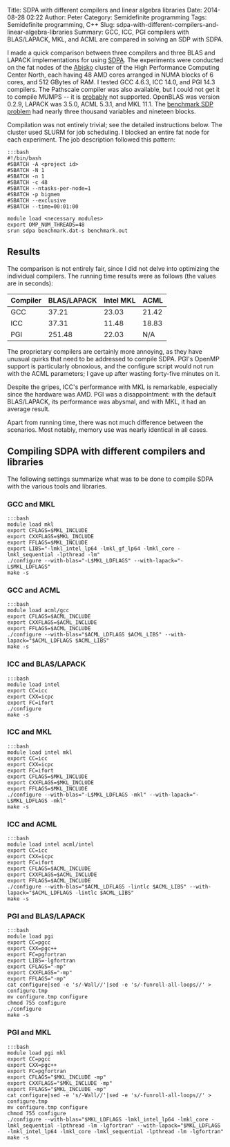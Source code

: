 Title: SDPA with different compilers and linear algebra libraries
Date: 2014-08-28 02:22
Author: Peter
Category: Semidefinite programming
Tags: Semidefinite programming, C++
Slug: sdpa-with-different-compilers-and-linear-algebra-libraries
Summary: GCC, ICC, PGI compilers with BLAS/LAPACK, MKL, and ACML are compared in solving an SDP with SDPA.

I made a quick comparison between three compilers and three BLAS and
LAPACK implementations for using [SDPA](http://sdpa.sourceforge.net/).
The experiments were conducted on the fat nodes of the
[Abisko](http://www.hpc2n.umu.se/resources/abisko/cpuarch) cluster of
the High Performance Computing Center North, each having 48 AMD cores
arranged in NUMA blocks of 6 cores, and 512 GBytes of RAM. I tested GCC
4.6.3, ICC 14.0, and PGI 14.3 compilers. The Pathscale compiler was also
available, but I could not get it to compile MUMPS -- it is
[probably](https://www.olcf.ornl.gov/kb_articles/software-tpsl/) not
supported. OpenBLAS was version 0.2.9, LAPACK was 3.5.0, ACML 5.3.1, and
MKL 11.1. The [benchmark SDP problem](http://peterwittek.com/files/benchmark.dat-s) had nearly three
thousand variables and nineteen blocks.

Compilation was not entirely trivial; see the detailed instructions
below. The cluster used SLURM for job scheduling. I blocked an entire
fat node for each experiment. The job description followed this pattern:

    :::bash
    #!/bin/bash
    #SBATCH -A <project id>
    #SBATCH -N 1
    #SBATCH -n 1
    #SBATCH -c 48
    #SBATCH --ntasks-per-node=1
    #SBATCH -p bigmem
    #SBATCH --exclusive
    #SBATCH --time=00:01:00

    module load <necessary modules>
    export OMP_NUM_THREADS=48
    srun sdpa benchmark.dat-s benchmark.out

Results
-------

The comparison is not entirely fair, since I did not delve into
optimizing the individual compilers. The running time results were as
follows (the values are in seconds):

|Compiler| BLAS/LAPACK | Intel MKL| ACML |
------------------|------------------|------------------|------------------
|GCC|37.21|23.03|21.42
|ICC|37.31|11.48|18.83
|PGI|251.48|22.03|N/A

The proprietary compilers are certainly more annoying, as they have
unusual quirks that need to be addressed to compile SDPA. PGI's OpenMP
support is particularly obnoxious, and the configure script would not
run with the ACML parameters; I gave up after wasting forty-five minutes
on it.

Despite the gripes, ICC's performance with MKL is remarkable, especially
since the hardware was AMD. PGI was a disappointment: with the default
BLAS/LAPACK, its performance was abysmal, and with MKL, it had an
average result.

Apart from running time, there was not much difference between the
scenarios. Most notably, memory use was nearly identical in all cases.

Compiling SDPA with different compilers and libraries
-----------------------------------------------------

The following settings summarize what was to be done to compile SDPA
with the various tools and libraries.

### GCC and MKL
    
    :::bash
    module load mkl
    export CFLAGS=$MKL_INCLUDE
    export CXXFLAGS=$MKL_INCLUDE
    export FFLAGS=$MKL_INCLUDE
    export LIBS="-lmkl_intel_lp64 -lmkl_gf_lp64 -lmkl_core -lmkl_sequential -lpthread -lm"
    ./configure --with-blas="-L$MKL_LDFLAGS" --with-lapack="-L$MKL_LDFLAGS"
    make -s

### GCC and ACML

    :::bash
    module load acml/gcc
    export CFLAGS=$ACML_INCLUDE
    export CXXFLAGS=$ACML_INCLUDE
    export FFLAGS=$ACML_INCLUDE
    ./configure --with-blas="$ACML_LDFLAGS $ACML_LIBS" --with-lapack="$ACML_LDFLAGS $ACML_LIBS"
    make -s

### ICC and BLAS/LAPACK

    :::bash
    module load intel
    export CC=icc
    export CXX=icpc
    export FC=ifort
    ./configure
    make -s

### ICC and MKL

    :::bash
    module load intel mkl
    export CC=icc
    export CXX=icpc
    export FC=ifort
    export CFLAGS=$MKL_INCLUDE
    export CXXFLAGS=$MKL_INCLUDE
    export FFLAGS=$MKL_INCLUDE
    ./configure --with-blas="-L$MKL_LDFLAGS -mkl" --with-lapack="-L$MKL_LDFLAGS -mkl"
    make -s

### ICC and ACML

    :::bash
    module load intel acml/intel
    export CC=icc
    export CXX=icpc
    export FC=ifort
    export CFLAGS=$ACML_INCLUDE
    export CXXFLAGS=$ACML_INCLUDE
    export FFLAGS=$ACML_INCLUDE
    ./configure --with-blas="$ACML_LDFLAGS -lintlc $ACML_LIBS" --with-lapack="$ACML_LDFLAGS -lintlc $ACML_LIBS"
    make -s

### PGI and BLAS/LAPACK

    :::bash
    module load pgi
    export CC=pgcc
    export CXX=pgc++
    export FC=pgfortran
    export LIBS=-lgfortran 
    export CFLAGS="-mp"
    export CXXFLAGS="-mp"
    export FFLAGS="-mp"
    cat configure|sed -e 's/-Wall//'|sed -e 's/-funroll-all-loops//' > configure.tmp
    mv configure.tmp configure
    chmod 755 configure
    ./configure
    make -s

### PGI and MKL

    :::bash
    module load pgi mkl
    export CC=pgcc
    export CXX=pgc++
    export FC=pgfortran
    export CFLAGS="$MKL_INCLUDE -mp"
    export CXXFLAGS="$MKL_INCLUDE -mp"
    export FFLAGS="$MKL_INCLUDE -mp"
    cat configure|sed -e 's/-Wall//'|sed -e 's/-funroll-all-loops//' > configure.tmp
    mv configure.tmp configure
    chmod 755 configure
    ./configure --with-blas="$MKL_LDFLAGS -lmkl_intel_lp64 -lmkl_core -lmkl_sequential -lpthread -lm -lgfortran" --with-lapack="$MKL_LDFLAGS -lmkl_intel_lp64 -lmkl_core -lmkl_sequential -lpthread -lm -lgfortran"
    make -s
